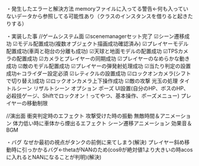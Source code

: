﻿・発生したエラーと解決方法
memoryファイルに入ってる警告←何も入っていないデータから参照してる可能性あり（クラスのインスタンスを借りると起きたりする）

・実装した事
//ゲームシステム面
☑scenemanagerセット完了
☑シーン遷移成功
☑モデル配置成功(複数オブジェクト描画成功確認済み)
☑プレイヤーモデル配置成功(車両と砲台の分離も成功)
☑天球と地面モデルの配置成功
☑TPSカメラの配置成功
☑カメラとプレイヤーの同期成功
☑プレイヤーのなめらかな動き成功
☑敵のモデル配置成功
☑プレイヤーの弾発射処理成功
☑当たり判定の設置成功←コライダー設定必須
☑レティクルの設置成功
☑ロックオンカメラ(シフトで切り替え)成功
☑ロックオンカメラ上下操作成功
☑敵の攻撃
光玉の処理
タイトルシーン
リザルトシーン
オプション
ポーズ
UI設置(自分のHP、ボスのHP、必殺技ゲージ、Shiftでロックオン！ってやつ、基本操作、ポーズメニュー)
プレイヤーの移動制限



//演出面
衝突判定時のエフェクト
攻撃受けた時の振動
無敵時間＆アニメーション
体力低い時に車体から煙出るエフェクト
シーン遷移アニメーション
効果音＆BGM


・バグ
なぜか最初の視点がタンクの前側に来てしまう(解決)
プレイヤー斜め移動時に引っかかるバグ←thetaがNANのため(cosθが絶対値1より大きいの時acosに入れるとNANになることが判明)(解決)